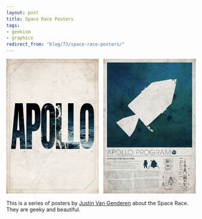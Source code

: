 ```yaml
---
layout: post
title: Space Race Posters
tags:
- geekism
- graphics
redirect_from: "blog/73/space-race-posters/"
---
```

<img src="/images/143.jpg" class="wide" />

This is a series of posters by <a href="http://www.behance.net/JustinVG">Justin Van Genderen</a> about the Space Race. They are geeky and beautiful.

